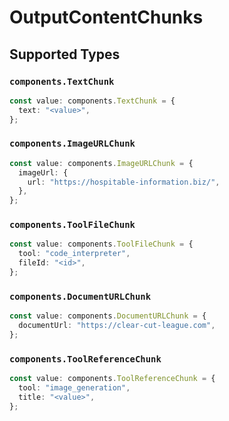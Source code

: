 # OutputContentChunks


## Supported Types

### `components.TextChunk`

```typescript
const value: components.TextChunk = {
  text: "<value>",
};
```

### `components.ImageURLChunk`

```typescript
const value: components.ImageURLChunk = {
  imageUrl: {
    url: "https://hospitable-information.biz/",
  },
};
```

### `components.ToolFileChunk`

```typescript
const value: components.ToolFileChunk = {
  tool: "code_interpreter",
  fileId: "<id>",
};
```

### `components.DocumentURLChunk`

```typescript
const value: components.DocumentURLChunk = {
  documentUrl: "https://clear-cut-league.com",
};
```

### `components.ToolReferenceChunk`

```typescript
const value: components.ToolReferenceChunk = {
  tool: "image_generation",
  title: "<value>",
};
```


